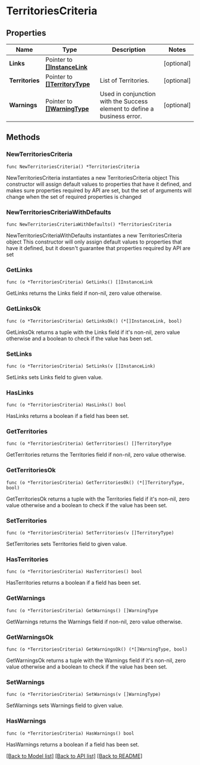 # TerritoriesCriteria

## Properties

Name | Type | Description | Notes
------------ | ------------- | ------------- | -------------
**Links** | Pointer to [**[]InstanceLink**](InstanceLink.md) |  | [optional] 
**Territories** | Pointer to [**[]TerritoryType**](TerritoryType.md) | List of Territories. | [optional] 
**Warnings** | Pointer to [**[]WarningType**](WarningType.md) | Used in conjunction with the Success element to define a business error. | [optional] 

## Methods

### NewTerritoriesCriteria

`func NewTerritoriesCriteria() *TerritoriesCriteria`

NewTerritoriesCriteria instantiates a new TerritoriesCriteria object
This constructor will assign default values to properties that have it defined,
and makes sure properties required by API are set, but the set of arguments
will change when the set of required properties is changed

### NewTerritoriesCriteriaWithDefaults

`func NewTerritoriesCriteriaWithDefaults() *TerritoriesCriteria`

NewTerritoriesCriteriaWithDefaults instantiates a new TerritoriesCriteria object
This constructor will only assign default values to properties that have it defined,
but it doesn't guarantee that properties required by API are set

### GetLinks

`func (o *TerritoriesCriteria) GetLinks() []InstanceLink`

GetLinks returns the Links field if non-nil, zero value otherwise.

### GetLinksOk

`func (o *TerritoriesCriteria) GetLinksOk() (*[]InstanceLink, bool)`

GetLinksOk returns a tuple with the Links field if it's non-nil, zero value otherwise
and a boolean to check if the value has been set.

### SetLinks

`func (o *TerritoriesCriteria) SetLinks(v []InstanceLink)`

SetLinks sets Links field to given value.

### HasLinks

`func (o *TerritoriesCriteria) HasLinks() bool`

HasLinks returns a boolean if a field has been set.

### GetTerritories

`func (o *TerritoriesCriteria) GetTerritories() []TerritoryType`

GetTerritories returns the Territories field if non-nil, zero value otherwise.

### GetTerritoriesOk

`func (o *TerritoriesCriteria) GetTerritoriesOk() (*[]TerritoryType, bool)`

GetTerritoriesOk returns a tuple with the Territories field if it's non-nil, zero value otherwise
and a boolean to check if the value has been set.

### SetTerritories

`func (o *TerritoriesCriteria) SetTerritories(v []TerritoryType)`

SetTerritories sets Territories field to given value.

### HasTerritories

`func (o *TerritoriesCriteria) HasTerritories() bool`

HasTerritories returns a boolean if a field has been set.

### GetWarnings

`func (o *TerritoriesCriteria) GetWarnings() []WarningType`

GetWarnings returns the Warnings field if non-nil, zero value otherwise.

### GetWarningsOk

`func (o *TerritoriesCriteria) GetWarningsOk() (*[]WarningType, bool)`

GetWarningsOk returns a tuple with the Warnings field if it's non-nil, zero value otherwise
and a boolean to check if the value has been set.

### SetWarnings

`func (o *TerritoriesCriteria) SetWarnings(v []WarningType)`

SetWarnings sets Warnings field to given value.

### HasWarnings

`func (o *TerritoriesCriteria) HasWarnings() bool`

HasWarnings returns a boolean if a field has been set.


[[Back to Model list]](../README.md#documentation-for-models) [[Back to API list]](../README.md#documentation-for-api-endpoints) [[Back to README]](../README.md)


